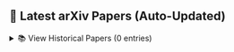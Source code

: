 ## 📰 Latest arXiv Papers (Auto-Updated)
<!-- LATEST_PAPERS_START -->

<!-- LATEST_PAPERS_END -->

<!-- HISTORICAL_PAPERS_START -->
<details>

<summary>📚 View Historical Papers (0 entries)</summary>

</details>
<!-- HISTORICAL_PAPERS_END -->